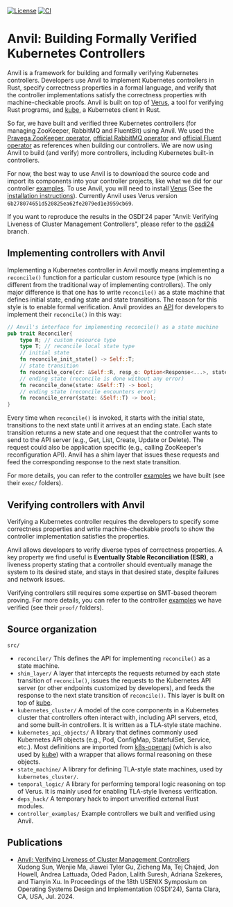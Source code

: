 [![License](https://img.shields.io/badge/License-MIT-green.svg)](https://github.com/anvil-verifier/anvil/blob/main/LICENSE)
[![CI](https://github.com/anvil-verifier/anvil/actions/workflows/ci.yml/badge.svg)](https://github.com/anvil-verifier/anvil/actions/workflows/ci.yml)

# Anvil: Building Formally Verified Kubernetes Controllers

Anvil is a framework for building and formally verifying Kubernetes controllers. Developers use Anvil to implement Kubernetes controllers in Rust, specify correctness properties in a formal language, and verify that the controller implementations satisfy the correctness properties with machine-checkable proofs. Anvil is built on top of [Verus](https://github.com/verus-lang/verus), a tool for verifying Rust programs, and [kube](https://github.com/kube-rs/kube), a Kubernetes client in Rust.

So far, we have built and verified three Kubernetes controllers (for managing ZooKeeper, RabbitMQ and FluentBit) using Anvil. We used the [Pravega ZooKeeper operator](https://github.com/pravega/zookeeper-operator), [official RabbitMQ operator](https://github.com/rabbitmq/cluster-operator) and [official Fluent operator](https://github.com/fluent/fluent-operator) as references when building our controllers. We are now using Anvil to build (and verify) more controllers, including Kubernetes built-in controllers.

For now, the best way to use Anvil is to download the source code and import its components into your controller projects, like what we did for our controller [examples](src/v2/controllers/). To use Anvil, you will need to install [Verus](https://github.com/verus-lang/verus) (See the [installation instructions](https://github.com/verus-lang/verus/blob/main/INSTALL.md)). Currently Anvil uses Verus version `6b278074651d520825ea62fe2079ed1e3959cb69`.

If you want to reproduce the results in the OSDI'24 paper "Anvil: Verifying Liveness of Cluster Management Controllers", please refer to the [osdi24](https://github.com/anvil-verifier/anvil/tree/osdi24) branch.

## Implementing controllers with Anvil

Implementing a Kubernetes controller in Anvil mostly means implementing a `reconcile()` function for a particular custom resource type (which is no different from the traditional way of implementing controllers). The only major difference is that one has to write `reconcile()` as a state machine that defines initial state, ending state and state transitions. The reason for this style is to enable formal verification. Anvil provides an [API](src/reconciler/exec/reconciler.rs) for developers to implement their `reconcile()` in this way:
```rust
// Anvil's interface for implementing reconcile() as a state machine
pub trait Reconciler{
    type R; // custom resource type
    type T; // reconcile local state type
    // initial state
    fn reconcile_init_state() -> Self::T;
    // state transition
    fn reconcile_core(cr: &Self::R, resp_o: Option<Response<...>, state: Self::T) -> (Self::T, Option<Request<...>>);
    // ending state (reconcile is done without any error)
    fn reconcile_done(state: &Self::T) -> bool;
    // ending state (reconcile encounters error)
    fn reconcile_error(state: &Self::T) -> bool;
}
```
Every time when `reconcile()` is invoked, it starts with the initial state, transitions to the next state until it arrives at an ending state. Each state transition returns a new state and one request that the controller wants to send to the API server (e.g., Get, List, Create, Update or Delete). The request could also be application specific (e.g., calling ZooKeeper's reconfiguration API). Anvil has a shim layer that issues these requests and feed the corresponding response to the next state transition.

For more details, you can refer to the controller [examples](src/controller_examples/) we have built (see their `exec/` folders).

## Verifying controllers with Anvil

Verifying a Kubernetes controller requires the developers to specify some correctness properties and write machine-checkable proofs to show the controller implementation satisfies the properties.

Anvil allows developers to verify diverse types of correctness properties. A key property we find useful is **Eventually Stable Reconciliation (ESR)**, a liveness property stating that a controller should eventually manage the system to its desired state, and stays in that desired state, despite failures and network issues.

Verifying controllers still requires some expertise on SMT-based theorem proving. For more details, you can refer to the controller [examples](src/controller_examples/) we have verified (see their `proof/` folders).


## Source organization

`src/`

- `reconciler/` This defines the API for implementing `reconcile()` as a state machine.
- `shim_layer/` A layer that intercepts the requests returned by each state transition of `reconcile()`, issues the requests to the Kubernetes API server (or other endpoints customized by developers), and feeds the response to the next state transition of `reconcile()`. This layer is built on top of [kube](https://github.com/kube-rs/kube).
- `kubernetes_cluster/` A model of the core components in a Kubernetes cluster that controllers often interact with, including API servers, etcd, and some built-in controllers. It is written as a TLA-style state machine.
- `kubernetes_api_objects/` A library that defines commonly used Kubernetes API objects (e.g., Pod, ConfigMap, StatefulSet, Service, etc.). Most definitions are imported from [k8s-openapi](https://github.com/Arnavion/k8s-openapi) (which is also used by [kube](https://github.com/kube-rs/kube)) with a wrapper that allows formal reasoning on these objects.
- `state_machine/` A library for defining TLA-style state machines, used by `kubernetes_cluster/`.
- `temporal_logic/` A library for performing temporal logic reasoning on top of Verus. It is mainly used for enabling TLA-style liveness verification.
- `deps_hack/` A temporary hack to import unverified external Rust modules.
- `controller_examples/` Example controllers we built and verified using Anvil.

## Publications

- [Anvil: Verifying Liveness of Cluster Management Controllers](https://www.usenix.org/conference/osdi24/presentation/sun-xudong) <br>
Xudong Sun, Wenjie Ma, Jiawei Tyler Gu, Zicheng Ma, Tej Chajed, Jon Howell, Andrea Lattuada, Oded Padon, Lalith Suresh, Adriana Szekeres, and Tianyin Xu. In Proceedings of the 18th USENIX Symposium on Operating Systems Design and Implementation (OSDI'24), Santa Clara, CA, USA, Jul. 2024.

